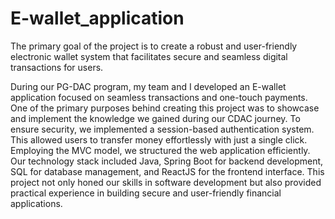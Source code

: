 # E-wallet_application
The primary goal of the project is to create a robust and user-friendly electronic wallet system that facilitates secure and seamless digital transactions for users. 

During our PG-DAC program, my team and I developed an E-wallet application focused on seamless transactions and one-touch payments. One of the primary purposes behind creating this project was to showcase and implement the knowledge we gained during our CDAC journey. To ensure security, we implemented a session-based authentication system. This allowed users to transfer money effortlessly with just a single click. Employing the MVC model, we structured the web application efficiently. Our technology stack included Java, Spring Boot for backend development, SQL for database management, and ReactJS for the frontend interface. This project not only honed our skills in software development but also provided practical experience in building secure and user-friendly financial applications.
